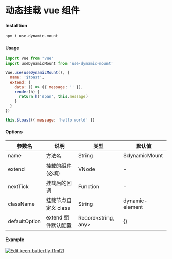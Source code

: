 # 动态挂载 vue 组件

#### Installtion

```bash
npm i use-dynamic-mount
```

#### Usage

```js
import Vue from 'vue'
import useDynamicMount from 'use-dynamic-mount'

Vue.use(useDynamicMount(), {
  name: '$toast',
  extend: {
    data: () => ({ message: '' }),
    render(h) {
      return h('span', this.message)
    }
  }
})

this.$toast({ message: 'hello world' })
```

#### Options

| 参数名        | 说明                 | 类型                | 默认值          |
| ------------- | -------------------- | ------------------- | --------------- |
| name          | 方法名               | String              | $dynamicMount   |
| extend        | 挂载的组件 (必填)    | VNode               | -               |
| nextTick      | 挂载后的回调         | Function            | -               |
| className     | 挂载节点自定义 class | String              | dynamic-element |
| defaultOption | extend 组件默认配置  | Record<string, any> | {}              |

#### Example

[![Edit keen-butterfly-f1ml2l](https://codesandbox.io/static/img/play-codesandbox.svg)](https://codesandbox.io/s/keen-butterfly-f1ml2l?fontsize=14&hidenavigation=1&theme=dark)

